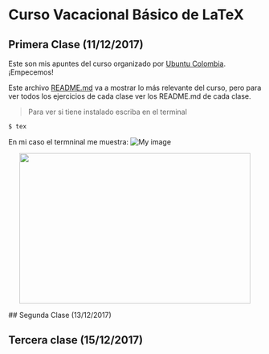 # Curso Vacacional Básico de LaTeX

## Primera Clase (11/12/2017)

Este son mis apuntes del curso organizado por [Ubuntu Colombia](http://ubuntu-co.com/2017/12/01/cursos-vacacionales-de-latex/). ¡Empecemos!

Este archivo [README.md](https://github.com/carlosal1015/Curso-de-LaTeX/blob/master/Curso%20Vacacional%20B%C3%A1sico/README.md) va a mostrar lo más relevante del curso, pero para ver todos los ejercicios de cada clase ver los README.md de cada clase.

> Para ver si tiene instalado escriba en el terminal
```sh
$ tex
```
En mi caso el termninal me muestra:
![My image](https://github.com/carlosal1015/Curso-de-LaTeX/blob/master/Curso%20Vacacional%20B%C3%A1sico/Clases/images/tex.png)
<p align="center">
  <img width="460" height="300" src="https://github.com/carlosal1015/Curso-de-LaTeX/blob/master/Curso%20Vacacional%20B%C3%A1sico/Clases/images/tex.png">
</p>
## Segunda Clase (13/12/2017)


## Tercera clase (15/12/2017)
